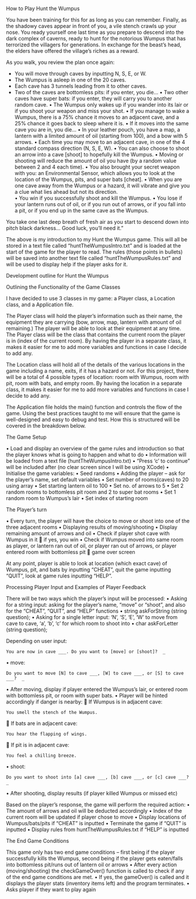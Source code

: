How to Play Hunt the Wumpus 

You have been training for this for as long as you can remember. Finally, as the shadowy caves appear in front of you, a vile stench crawls up your nose. You ready yourself one last time as you prepare to descend into the dark complex of caverns, ready to hunt for the notorious Wumpus that has terrorized the villagers for generations. In exchange for the beast’s head, the elders have offered the village’s riches as a reward. 

As you walk, you review the plan once again: 
- You will move through caves by inputting N, S, E, or W.
- The Wumpus is asleep in one of the 20 caves. 
- Each cave has 3 tunnels leading from it to other caves. 
- Two of the caves are bottomless pits: if you enter, you die…
•	Two other caves have super bats: if you enter, they will carry you to another random cave. 
•	The Wumpus only wakes up if you wander into its lair or if you shoot your weapon and miss your shot.
•	If you manage to wake a Wumpus, there is a 75% chance it moves to an adjacent cave, and a 25% chance it goes back to sleep where it is.
•	If it moves into the same cave you are in, you die…
•	In your leather pouch, you have a map, a lantern with a limited amount of oil (starting from 100), and a bow with 5 arrows.
•	Each time you may move to an adjacent cave, in one of the 4 standard compass direction (N, S, E, W).
•	You can also choose to shoot an arrow into a cave [shoot] to hopefully kill the Wumpus. 
•	Moving or shooting will reduce the amount of oil you have (by a random value between 2 and 4 each time). 
•	You also brought your secret weapon with you: an Environmental Sensor, which allows you to look at the location of the Wumpus, pits, and super bats [cheat]. 
•	When you are one cave away from the Wumpus or a hazard, it will vibrate and give you a clue what lies ahead but not its direction.  
•	You win if you successfully shoot and kill the Wumpus. 
•	You lose if your lantern runs out of oil, or if you run out of arrows, or if you fall into a pit, or if you end up in the same cave as the Wumpus. 

You take one last deep breath of fresh air as you start to descend down into pitch black darkness… Good luck, you’ll need it.”

The above is my introduction to my Hunt the Wumpus game. This will all be stored in a text file called “huntTheWumpusIntro.txt” and is loaded at the start of the game for the player to read. The rules (those points in bullets) will be saved into another text file called “huntTheWumpusRules.txt” and will be used to display help if the player asks for it. 



Development outline for Hunt the Wumpus

Outlining the Functionality of the Game Classes 

I have decided to use 3 classes in my game: a Player class, a Location class, and a Application file. 

The Player class will hold the player’s information such as their name, the equipment they are carrying (bow, arrow, map, lantern with amount of oil remaining.) The player will be able to look at their equipment at any time. The Player class will be the class that contains the current room the player is in (index of the current room). By having the player in a separate class, it makes it easier for me to add more variables and functions in case I decide to add any. 

The Location class will hold all of the details of the various locations in the game including a name, exits, if it has a hazard or not. For this project, there will be a total of 4 possible types of location: room with Wumpus, room with pit, room with bats, and empty room. By having the location in a separate class, it makes it easier for me to add more variables and functions in case I decide to add any.

The Application file holds the main() function and controls the flow of the game. Using the best practices taught to me will ensure that the game is well-designed and easy to debug and test. How this is structured will be covered in the breakdown below. 

The Game Setup

•	Load and display an overview of the game rules and introduction so that the player knows what is going to happen and what to do 
•	Information will be loaded from a text file (huntTheWumpusIntro.txt)
•	“Press ‘c’ to continue” will be included after (no clear screen since I will be using XCode)
•	Initialise the game variables:
•	Seed randoms
•	Adding the player – ask for the player’s name, set default variables 
•	Set number of rooms(caves) to 20 using array
•	Set starting lantern oil to 100
•	Set no. of arrows to 5
•	Set 2 random rooms to bottomless pit room and 2 to super bat rooms
•	Set 1 random room to Wumpus’s lair
•	Set index of starting room



The Player’s turn

•	Every turn, the player will have the choice to move or shoot into one of the three adjacent rooms
•	Displaying results of moving/shooting
•	Display remaining amount of arrows and oil
•	Check if player shot cave with Wumpus in it   if yes, you win
•	Check if Wumpus moved into same room as player, or lantern ran out of oil, or player ran out of arrows, or player entered room with bottomless pit   game over screen

At any point, player is able to look at location (which exact cave) of Wumpus, pit, and bats by inputting “CHEAT”, quit the game inputting “QUIT”, look at game rules inputting “HELP”. 



Processing Player Input and Examples of Player Feedback

There will be two ways which the player’s input will be processed: 
•	Asking for a string input: asking for the player’s name, “move” or “shoot”, and also for the “CHEAT”, “QUIT”, and “HELP” functions
•	string askForString (string question);
•	Asking for a single letter input: ‘N’, ‘S’, ‘E’, ‘W’ to move from cave to cave, ‘a’, ‘b’, ‘c’ for which room to shoot into
•	char askForLetter (string question);

Depending on user input: 
~~~~~~~~~~~~~~~~~~~~~~~~~~~~~~~~~~~~~~~~~~~~~~~~~~~~~~~~~~~~~~
You are now in cave ___. Do you want to [move] or [shoot]?  _
~~~~~~~~~~~~~~~~~~~~~~~~~~~~~~~~~~~~~~~~~~~~~~~~~~~~~~~~~~~~~~

•	move: 
~~~~~~~~~~~~~~~~~~~~~~~~~~~~~~~~~~~~~~~~~~~~~~~~~~~~~~~~~~~
Do you want to move [N] to cave ___, [W] to cave ___, or [S] to cave ___?  _
~~~~~~~~~~~~~~~~~~~~~~~~~~~~~~~~~~~~~~~~~~~~~~~~~~~~~~~~~~~
•	After moving, display if player entered the Wumpus’s lair, or entered room with bottomless pit, or room with super bats. 
•	Player will be hinted accordingly if danger is nearby:
	If Wumpus is in adjacent cave: 
~~~~~~~~~~~~~~~~~~~~~~~~~~~~~~~~~~~~~~~~~~~~~~~~~~~~~~~~~~~
You smell the stench of the Wumpus.
~~~~~~~~~~~~~~~~~~~~~~~~~~~~~~~~~~~~~~~~~~~~~~~~~~~~~~~~~~~

	If bats are in adjacent cave: 
~~~~~~~~~~~~~~~~~~~~~~~~~~~~~~~~~~~~~~~~~~~~~~~~~~~~~~~~~~~
You hear the flapping of wings.
~~~~~~~~~~~~~~~~~~~~~~~~~~~~~~~~~~~~~~~~~~~~~~~~~~~~~~~~~~~

	If pit is in adjacent cave: 
~~~~~~~~~~~~~~~~~~~~~~~~~~~~~~~~~~~~~~~~~~~~~~~~~~~~~~~~~~~
You feel a chilling breeze.
~~~~~~~~~~~~~~~~~~~~~~~~~~~~~~~~~~~~~~~~~~~~~~~~~~~~~~~~~~~


•	shoot: 
~~~~~~~~~~~~~~~~~~~~~~~~~~~~~~~~~~~~~~~~~~~~~~~~~~~~~~~~~~~
Do you want to shoot into [a] cave ___, [b] cave ___, or [c] cave ___?  _
~~~~~~~~~~~~~~~~~~~~~~~~~~~~~~~~~~~~~~~~~~~~~~~~~~~~~~~~~~~
•	After shooting, display results (if player killed Wumpus or missed etc)


Based on the player’s response, the game will perform the required action: 
•	The amount of arrows and oil will be deducted accordingly
•	Index of the current room will be updated if player chose to move
•	Display locations of Wumpus/bats/pits if “CHEAT” is inputted
•	Terminate the game if “QUIT” is inputted 
•	Display rules from huntTheWumpusRules.txt if “HELP” is inputted




The End Game Conditions

This game only has two end game conditions – first being if the player successfully kills the Wumpus, second being if the player gets eaten/falls into bottomless pit/runs out of lantern oil or arrows
•	After every action (moving/shooting) the checkGameOver() function is called to check if any of the end game conditions are met.
•	If yes, the gameOver() is called and it displays the player stats (inventory items left) and the program terminates. 
•	Asks player if they want to play again
